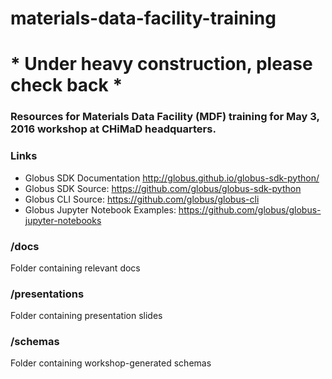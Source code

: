 # materials-data-facility-training

# * Under heavy construction, please check back *

### Resources for Materials Data Facility (MDF) training for May 3, 2016 workshop at CHiMaD headquarters.

### Links
* Globus SDK Documentation http://globus.github.io/globus-sdk-python/
* Globus SDK Source: https://github.com/globus/globus-sdk-python
* Globus CLI Source: https://github.com/globus/globus-cli
* Globus Jupyter Notebook Examples: https://github.com/globus/globus-jupyter-notebooks

### /docs
Folder containing relevant docs

### /presentations
Folder containing presentation slides

### /schemas
Folder containing workshop-generated schemas
